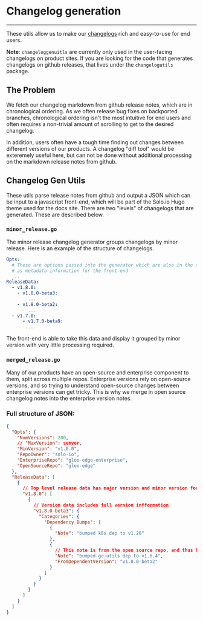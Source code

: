 # Changelog generation

---
These utils allow us to make our [changelogs](https://docs.solo.io/gloo-edge/master/reference/changelog/enterprise/)
rich and easy-to-use for end users. 

**Note**: `changeloggenuitls` are currently only used in the user-facing changelogs on product sites. If you are looking for 
the code that generates changelogs on github releases, that lives under the `changelogutils` package.

## The Problem

We fetch our changelog markdown from github release notes, which are in chronological ordering.
As we often release bug fixes on backported branches, chronological ordering isn't the most intuitive for end users and
often requires a non-trivial amount of scrolling to get to the desired changelog.

In addition, users often have a tough time finding out changes between different versions of our products. A changelog
"diff tool" would be exteremely useful here, but can not be done without additional processing on the 
markdown release notes from github.

## Changelog Gen Utils

These utils parse release notes from github and output a JSON which can be input to a 
javascript front-end, which will be part of the Solo.io Hugo theme used for the docs site.
There are two "levels" of changelogs that are generated. These are described below.



### `minor_release.go`
The minor release changelog generator groups changelogs by minor release. Here is an example
of the structure of changelogs.

```yaml
Opts:
  # These are options passed into the generator which are also in the output JSON
  # as metadata information for the front-end
  ...
ReleaseData:
  - v1.8.0:
    - v1.8.0-beta3:
        ...
    - v1.8.0-beta2:
        ...
  - v1.7.0:
      - v1.7.0-beta9:
       ...
```

The front-end is able to take this data and display it grouped by minor version with very little
processing required.

### `merged_release.go`
Many of our products have an open-source and enterprise component to them, split across multiple repos. 
Enterprise versions rely on open-source versions, and so trying to understand open-source changes between enterprise versions 
can get tricky. This is why we merge in open source changelog notes into the enterprise version notes. 

### Full structure of JSON:

```JSON
{
  "Opts": {
    "NumVersions": 200,
    // "MaxVersion": semver,
    "MinVersion": "v1.0.0",
    "RepoOwner": "solo-io",
    "EnterpriseRepo": "gloo-edge-enterprise",
    "OpenSourceRepo": "gloo-edge"
  },
  "ReleaseData": [
    {
      // Top level release data has major version and minor version for grouping
      "v1.8.0": [
        {
          // Version data includes full version infformation
          "v1.8.0-beta3": {
            "Categories": {
              "Dependency Bumps": [
                {
                  "Note": "bumped k8s dep to v1.20"
                },
                {
                  // This note is from the open source repo, and thus has a FromDependentVersion field
                  "Note": "bumped go-utils dep to v1.6.4",
                  "FromDependentVersion": "v1.8.0-beta2"
                }
              ]
            }
          }
        }
      ]
    }
  ]
}
```
